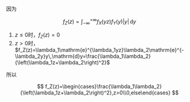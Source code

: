 因为

$$
f_Z(z)=\int_{-\infty}^{+\infty}f_X(yz)f_Y(y)\left\lvert y \right\rvert \,\mathrm{d}y
$$

1. $z\leqslant0$时，$f_Z(z)=0$
2. $z>0$时，$f_Z(z)=\lambda_1\mathrm{e}^{\lambda_1yz}\lambda_2\mathrm{e}^{-\lambda_2y}y\,\mathrm{d}y=\frac{\lambda_1\lambda_2}{\left(\lambda_1z+\lambda_2\right)^2}$

所以

$$
f_Z(z)=\begin{cases}\frac{\lambda_1\lambda_2}{\left(\lambda_1z+\lambda_2\right)^2},z>0\\0,else\end{cases}
$$
